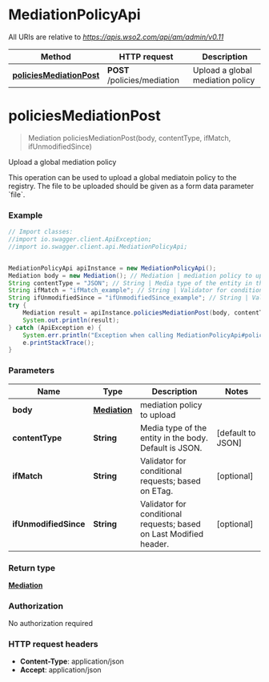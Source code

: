 # MediationPolicyApi

All URIs are relative to *https://apis.wso2.com/api/am/admin/v0.11*

Method | HTTP request | Description
------------- | ------------- | -------------
[**policiesMediationPost**](MediationPolicyApi.md#policiesMediationPost) | **POST** /policies/mediation | Upload a global mediation policy


<a name="policiesMediationPost"></a>
# **policiesMediationPost**
> Mediation policiesMediationPost(body, contentType, ifMatch, ifUnmodifiedSince)

Upload a global mediation policy

This operation can be used to upload a global mediatoin policy to the registry. The file to be uploaded should be given as a form data parameter &#x60;file&#x60;. 

### Example
```java
// Import classes:
//import io.swagger.client.ApiException;
//import io.swagger.client.api.MediationPolicyApi;


MediationPolicyApi apiInstance = new MediationPolicyApi();
Mediation body = new Mediation(); // Mediation | mediation policy to upload
String contentType = "JSON"; // String | Media type of the entity in the body. Default is JSON. 
String ifMatch = "ifMatch_example"; // String | Validator for conditional requests; based on ETag. 
String ifUnmodifiedSince = "ifUnmodifiedSince_example"; // String | Validator for conditional requests; based on Last Modified header. 
try {
    Mediation result = apiInstance.policiesMediationPost(body, contentType, ifMatch, ifUnmodifiedSince);
    System.out.println(result);
} catch (ApiException e) {
    System.err.println("Exception when calling MediationPolicyApi#policiesMediationPost");
    e.printStackTrace();
}
```

### Parameters

Name | Type | Description  | Notes
------------- | ------------- | ------------- | -------------
 **body** | [**Mediation**](Mediation.md)| mediation policy to upload |
 **contentType** | **String**| Media type of the entity in the body. Default is JSON.  | [default to JSON]
 **ifMatch** | **String**| Validator for conditional requests; based on ETag.  | [optional]
 **ifUnmodifiedSince** | **String**| Validator for conditional requests; based on Last Modified header.  | [optional]

### Return type

[**Mediation**](Mediation.md)

### Authorization

No authorization required

### HTTP request headers

 - **Content-Type**: application/json
 - **Accept**: application/json

